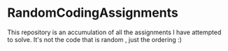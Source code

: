 # RandomCodingAssignments
This repository is an accumulation of all the assignments I have attempted to solve.
It's not the code that is random , just the ordering :) 
